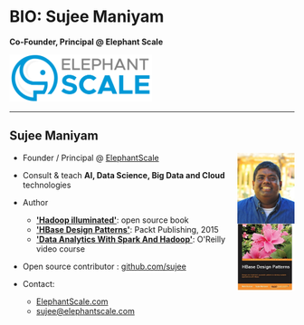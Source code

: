 # BIO: Sujee Maniyam

**Co-Founder, Principal @ Elephant Scale**

<img src="../assets/images/logos/elephantscale-logo-2.png" style="width:50%;" />

---

## Sujee Maniyam

<img src="../assets/images/people/sujee-maniyam-1.jpg" style="width:20%;float:right;" />
<img src="../assets/images/books/hbase-design-patterns.png" style="width:20%;float:right;clear:both;" />

* Founder / Principal @ [ElephantScale](http://elephantscale.com)

* Consult & teach **AI, Data Science, Big Data and Cloud** technologies

* Author
    - [__'Hadoop illuminated'__](http://hadoopilluminated.com/):  open source book
    - [__'HBase Design Patterns'__](https://www.packtpub.com/big-data-and-business-intelligence/hbase-design-patterns): Packt Publishing, 2015
    - [__'Data Analytics With Spark And Hadoop'__](http://shop.oreilly.com/product/0636920052616.do):  O'Reilly video course

* Open source contributor : [github.com/sujee](https://github.com/sujee)

* Contact:
    - [ElephantScale.com](http://elephantscale.com)
    - sujee@elephantscale.com
